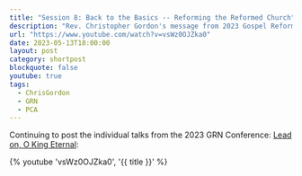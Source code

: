 ```yaml
---
title: "Session 8: Back to the Basics -- Reforming the Reformed Church"
description: "Rev. Christopher Gordon's message from 2023 Gospel Reformation Network conference."
url: "https://www.youtube.com/watch?v=vsWz0OJZka0"
date: 2023-05-13T18:00:00
layout: post
category: shortpost
blockquote: false
youtube: true
tags:
  - ChrisGordon
  - GRN
  - PCA
---
```


Continuing to post the individual talks from the 2023 GRN Conference: [Lead on, O King Eternal](/blog/grn-conference-lead-on-o-king-eternal/):

{% youtube 'vsWz0OJZka0', '{{ title }}' %}
